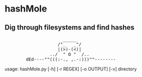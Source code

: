 # hashMole
<h2>Dig through filesystems and find hashes</h2>

<pre>
                      _____
                    /"_   _"/
                    |(>)-(<)|
                 ../  " O "  /..
        dEd----""(((:-.,_,.-:)))""--------
</pre>
        
<p>usage: hashMole.py [-h] [-r REGEX] [-o OUTPUT] [-v] directory</p>
